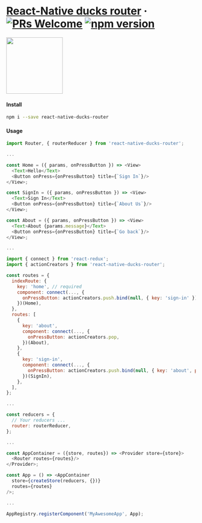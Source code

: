 # [React-Native ducks router](/) &middot; [![PRs Welcome](https://img.shields.io/badge/PRs-welcome-brightgreen.svg?style=flat-square)](CONTRIBUTING.md#pull-requests) [![npm version](https://img.shields.io/npm/v/react-native-ducks-router.svg?style=flat-square)](https://www.npmjs.com/package/react-native-ducks-router)

<img src="https://cl.ly/1n1C0v1y1g3V/ducks_roter.png" height="150"/>

#### Install

```bash
npm i --save react-native-ducks-router
```

#### Usage

```js
import Router, { routerReducer } from 'react-native-ducks-router';

...

const Home = ({ params, onPressButton }) => <View>
  <Text>Hello</Text>
  <Button onPress={onPressButton} title={`Sign In`}/>
</View>;

const SignIn = ({ params, onPressButton }) => <View>
  <Text>Sign In</Text>
  <Button onPress={onPressButton} title={`About Us`}/>
</View>;

const About = ({ params, onPressButton }) => <View>
  <Text>About {params.message}</Text>
  <Button onPress={onPressButton} title={`Go back`}/>
</View>;

...

import { connect } from 'react-redux';
import { actionCreators } from 'react-native-ducks-router';

const routes = {
  indexRoute: {
    key: 'home', // required
    component: connect(..., {
      onPressButton: actionCreators.push.bind(null, { key: 'sign-in' }),
    })(Home),
  },
  routes: [
    {
      key: 'about',
      component: connect(..., {
        onPressButton: actionCreators.pop,
      })(About),
    },
    {
      key: 'sign-in',
      component: connect(..., {
        onPressButton: actionCreators.push.bind(null, { key: 'about', params: { message: 'Hello' } }),
      })(SignIn),
    },
  ],
};

...

const reducers = {
  // Your reducers ...
  router: routerReducer,
};

...

const AppContainer = ({store, routes}) => <Provider store={store}>
  <Router routes={routes}/>
</Provider>;

const App = () => <AppContainer
  store={createStore(reducers, {})}
  routes={routes}
/>;

...

AppRegistry.registerComponent('MyAwesomeApp', App);
```
